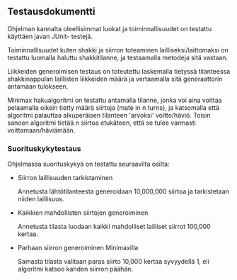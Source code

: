## Testausdokumentti

Ohjelman kannalta oleellisimmat luokat ja toiminnallisuudet on testattu käyttäen javan JUnit- testejä.

Toiminnallisuudet kuten shakki ja siirron toteaminen lailliseksi/laittomaksi on testattu luomalla haluttu shakkitilanne, ja testaamalla metodeja sitä vastaan.

Liikkeiden generoimisen testaus on toteutettu laskemalla tietyssä tilanteessa shakkinappulan laillisten liikkeiden määrä ja vertaamalla sitä generaattorin antamaan tulokseen.

Minimax hakualgoritmi on testattu antamalla tilanne, jonka voi aina voittaa pelaamalla oikein tietty määrä siirtoja (mate in n turns), ja katsomalla että algoritmi palauttaa alkuperäisen tilanteen 'arvoksi' voitto/häviö. Toisin sanoen algoritmi tietää n siirtoa etukäteen, että se tulee varmasti voittamaan/häviämään.

### Suorituskykytestaus
Ohjelmassa suorituskykyä on testattu seuraavilta osilta:

* Siirron laillisuuden tarkistaminen

  Annetusta lähtötilanteesta generoidaan 10,000,000 siirtoa ja tarkistetaan niiden laillisuus. 

* Kaikkien mahdollisten siirtojen generoiminen

  Annetusta tilasta luodaan kaikki mahdolliset lailliset siirrot 100,000 kertaa.

* Parhaan siirron generoiminen Minimaxilla

  Samasta tilasta valitaan paras siirto 10,000 kertaa syvyydellä 1, eli algoritmi katsoo kahden siirron päähän.
